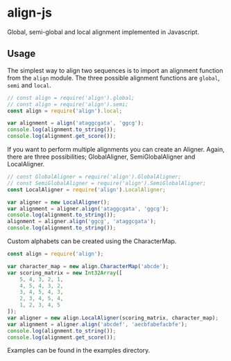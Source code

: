 # align-js

Global, semi-global and local alignment implemented in Javascript.

## Usage

The simplest way to align two sequences is to import an alignment function from the `align` module. The three possible alignment functions are `global`, `semi` and `local`.

``` javascript
// const align = require('align').global;
// const align = require('align').semi;
const align = require('align').local;

var alignment = align('ataggcgata', 'ggcg');
console.log(alignment.to_string());
console.log(alignment.get_score());
```

If you want to perform multiple alignments you can create an Aligner. Again, there are three possibilities; GlobalAligner, SemiGlobalAligner and LocalAligner.

``` javascript
// const GlobalAligner = require('align').GlobalAligner;
// const SemiGlobalAligner = require('align').SemiGlobalAligner;
const LocalAligner = require('align').LocalAligner;

var aligner = new LocalAligner();
var alignment = aligner.align('ataggcgata', 'ggcg');
console.log(alignment.to_string());
alignment = aligner.align('ggcg', 'ataggcgata');
console.log(alignment.to_string());
```

Custom alphabets can be created using the CharacterMap.

``` javascript
const align = require('align');

var character_map = new align.CharacterMap('abcde');
var scoring_matrix = new Int32Array([
    5, 4, 3, 2, 1,
    4, 5, 4, 3, 2,
    3, 4, 5, 4, 3,
    2, 3, 4, 5, 4,
    1, 2, 3, 4, 5
]);
var aligner = new align.LocalAligner(scoring_matrix, character_map);
var alignment = aligner.align('abcdef', 'aecbfabefacbfe');
console.log(alignment.to_string());
console.log(alignment.get_score());
```

Examples can be found in the examples directory.
